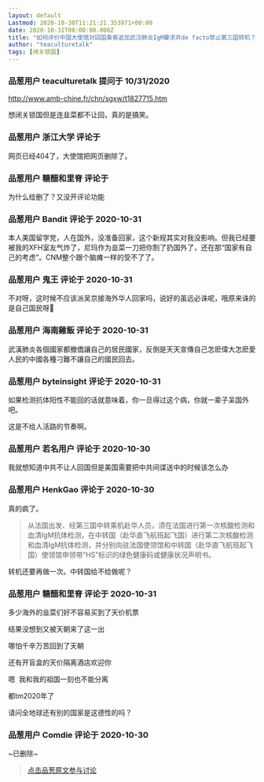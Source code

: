 ```yaml
---
layout: default
Lastmod: 2020-10-30T11:21:21.353971+00:00
date: 2020-10-31T00:00:00.000Z
title: "如何评价中国大使馆对回国乘客追加武汉肺炎IgM要求并de facto禁止第三国转机？"
author: "teaculturetalk"
tags: [闭关锁国]
---
```



### 品葱用户 **teaculturetalk** 提问于 10/31/2020
    
http://www.amb-chine.fr/chn/sgxw/t1827715.htm  
  
想闭关锁国但是连韭菜都不让回，真的是搞笑。
    
                

### 品葱用户 **浙江大学** 评论于 
        
网页已经404了，大使馆把网页删除了。
        
                

### 品葱用户 **糖醋和里脊** 评论于 
        
为什么给删了？又没开评论功能
        
                

### 品葱用户 **Bandit** 评论于 2020-10-31
        
本人美国留学党，人在国外，没准备回家，这个新规其实对我没影响。但我已经要被我的XFH室友气炸了，尼玛作为韭菜一刀把你割了扔国外了，还在那“国家有自己的考虑”。CNM整个跟个脑瘫一样的受不了了。
        
                

### 品葱用户 **鬼王** 评论于 2020-10-31
        
不对呀，这时候不应该派吴京接海外华人回家吗，说好的虽远必诛呢，哦原来诛的是自己国民呀🐶
        
                

### 品葱用户 **海南雞飯** 评论于 2020-10-31
        
武漢肺炎各個國家都撤僑讓自己的居民國家，反倒是天天宣傳自己怎麽偉大怎麽愛人民的中國各種刁難不讓自己的國民回去。
        
                

### 品葱用户 **byteinsight** 评论于 2020-10-31
        
如果检测抗体阳性不能回的话就意味着，你一旦得过这个病，你就一辈子呆国外吧。  
  
这是不给人活路的节奏啊。
        
                

### 品葱用户 **若名用户** 评论于 2020-10-30
        
我就想知道中共不让人回国但是美国需要把中共间谍送中的时候该怎么办
        
                

### 品葱用户 **HenkGao** 评论于 2020-10-30
        
真的疯了。  

> 从法国出发、经第三国中转乘机赴华人员，须在法国进行第一次核酸检测和血清IgM抗体检测，在中转国（赴华直飞航班起飞国）进行第二次核酸检测和血清IgM抗体检测，并分别向驻法国使领馆和中转国（赴华直飞航班起飞国）使领馆申领带“HS”标识的绿色健康码或健康状况声明书。

  
转机还要再做一次。中转国给不给做呢？
        
                

### 品葱用户 **糖醋和里脊** 评论于 2020-10-31
        
多少海外的韭菜们好不容易买到了天价机票  
  
结果没想到又被天朝来了这一出  
  
哪怕千辛万苦回到了天朝   
  
还有开盲盒的天价隔离酒店欢迎你  
  
嗯  我和我的祖国一刻也不能分离   
  
  
  
都tm2020年了  
  
请问全地球还有别的国家是这德性的吗？
        
                

### 品葱用户 **Comdie** 评论于 2020-10-30
        
~已删除~
        
                





> [点击品葱原文参与讨论](https://pincong.rocks/question/32851)


